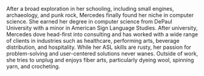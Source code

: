 After a broad exploration in her schooling, including small engines, archaeology, and punk rock, Mercedes finally found her niche in computer science. She earned her degree in computer science from DePaul University with a minor in American Sign Language Studies. After university, Mercedes dove head-first into consulting and has worked with a wide range of clients in industries such as healthcare, performing arts, beverage distribution, and hospitality. While her ASL skills are rusty, her passion for problem-solving and user-centered solutions never wanes. Outside of work, she tries to unplug and enjoys fiber arts, particularly dyeing wool, spinning yarn, and crocheting.